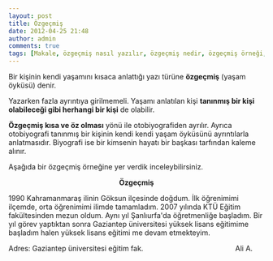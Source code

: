 ```yaml
---
layout: post
title: Özgeçmiş
date: 2012-04-25 21:48
author: admin
comments: true
tags: [Makale, özgeçmiş nasıl yazılır, özgeçmiş nedir, özgeçmiş örneği, özgeçmiş örnekleri]
---
```

Bir kişinin kendi yaşamını kısaca anlattığı yazı türüne <strong>özgeçmiş</strong> (yaşam öyküsü) denir.

Yazarken fazla ayrıntıya girilmemeli. Yaşamı anlatılan kişi <strong>tanınmış bir kişi olabileceği gibi herhangi bir kişi</strong> de olabilir.

<strong>Özgeçmiş kısa ve öz olması</strong> yönü ile otobiyografiden ayrılır. Ayrıca otobiyografi tanınmış bir kişinin kendi kendi yaşam öyküsünü ayrıntılarla anlatmasıdır. Biyografi ise bir kimsenin hayatı bir başkası tarfından kaleme alınır.

Aşağıda bir özgeçmiş örneğine yer verdik inceleybilirsiniz.
<p style="text-align: center;"><strong>Özgeçmiş</strong></p>
1990 Kahramanmaraş ilinin Göksun ilçesinde doğdum. İlk öğrenimimi ilçemde, orta öğrenimimi ilimde tamamladım. 2007 yılında KTÜ Eğitim fakültesinden mezun oldum. Aynı yıl Şanlıurfa'da öğretmenliğe başladım. Bir yıl görev yaptıktan sonra Gaziantep üniversitesi yüksek lisans eğitimime başladım halen yüksek lisans eğitimi me devam etmekteyim.

Adres: Gaziantep üniversitesi eğitim fak.                                              Ali A.

&nbsp;
